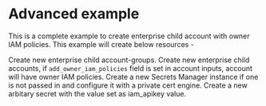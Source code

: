 # Advanced example

This is a complete example to create enterprise child account with owner IAM policies. This example will create below resources -

Create new enterprise child account-groups.
Create new enterprise child accounts, if `add_owner_iam_policies` field is set in account inputs, account will have  owner IAM policies.
Create a new Secrets Manager instance if one is not passed in and configure it with a private cert engine.
Create a new arbitary secret with the value set as iam_apikey value.
